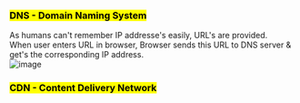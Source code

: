 ### <mark>DNS - Domain Naming System</mark>
As humans can't remember IP addresse's easily, URL's are provided. <br />
When user enters URL in browser, Browser sends this URL to DNS server & get's the corresponding IP address.<br />
![image](https://github.com/user-attachments/assets/5a5789c8-d36f-4427-9864-e02c66fff969)

### <mark>CDN - Content Delivery Network</mark>
